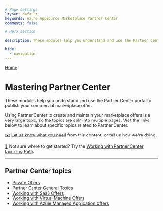 ```yaml
---
# Page settings
layout: default
keywords: Azure AppSource Marketplace Partner Center
comments: false

# Hero section

description: These modules help you understand and use the Partner Center portal to publish your commercial marketplace offer.

hide:
  - navigation
---
```


[Home](../)

# Mastering Partner Center

These modules help you understand and use the Partner Center portal to publish your commercial marketplace offer.

Using Partner Center to create and maintain your marketplace offers is a very large topic, so the topics are split into multiple pages. Visit the links below to learn about specific topics related to Partner Center.

[✉️](https://forms.office.com/r/0gCrzhSMkw) [Let us know what you need](https://forms.office.com/r/0gCrzhSMkw) from this content, or tell us how we're doing.

[🚦](../learning-paths/partner-center.md) Not sure where to get started? Try the [Working with Partner Center Learning Path](../learning-paths/partner-center.md).

---

## Partner Center topics

- [Private Offers](./private-offers.md)
- [Partner Center General Topics](./general.md)
- [Working with SaaS Offers](./saas.md)
- [Working with Virtual Machine Offers](./vm.md)
- [Working with Azure Managed Application Offers](./ama.md)

